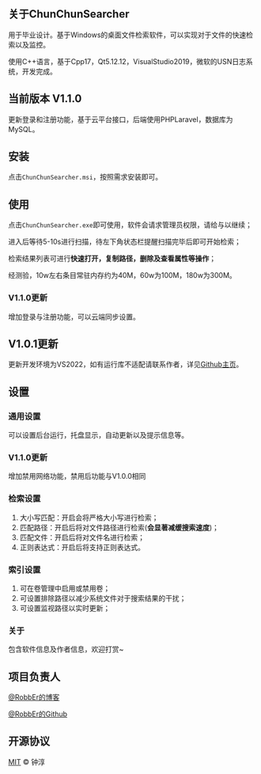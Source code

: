 ﻿## 关于ChunChunSearcher
用于毕业设计。基于Windows的桌面文件检索软件，可以实现对于文件的快速检索以及监控。

使用C++语言，基于Cpp17，Qt5.12.12，VisualStudio2019，微软的USN日志系统，开发完成。

## 当前版本 V1.1.0
更新登录和注册功能，基于云平台接口，后端使用PHPLaravel，数据库为MySQL。

## 安装
点击`ChunChunSearcher.msi`，按照需求安装即可。

## 使用
点击`ChunChunSearcher.exe`即可使用，软件会请求管理员权限，请给与以继续；

进入后等待5-10s进行扫描，待左下角状态栏提醒扫描完毕后即可开始检索；

检索结果列表可进行**快速打开，复制路径，删除及查看属性等操作**；

经测验，10w左右条目常驻内存约为40M，60w为100M，180w为300M。

### V1.1.0更新
增加登录与注册功能，可以云端同步设置。

## V1.0.1更新
更新开发环境为VS2022，如有运行库不适配请联系作者，详见[Github主页](https://github.com/RobbEr929)。

## 设置
### 通用设置
可以设置后台运行，托盘显示，自动更新以及提示信息等。

### V1.1.0更新
增加禁用网络功能，禁用后功能与V1.0.0相同

### 检索设置
1. 大小写匹配：开启会将严格大小写进行检索；
2. 匹配路径：开启后将对文件路径进行检索(**会显著减缓搜索速度**)；
3. 匹配文件：开启后将对文件名进行检索；
4. 正则表达式：开启后将支持正则表达式。

### 索引设置
1. 可在卷管理中启用或禁用卷；
2. 可设置排除路径以减少系统文件对于搜索结果的干扰；
3. 可设置监视路径以实时更新；

### 关于
包含软件信息及作者信息，欢迎打赏~

## 项目负责人
[@RobbEr的博客](https://robber.ltd)

[@RobbEr的Github](https://github.com/RobbEr929)

## 开源协议
[MIT](./LICENSE) © 钟淳
